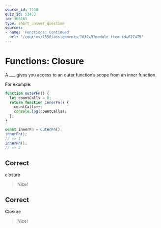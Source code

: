 ```yaml
---
course_id: 7550
quiz_id: 53433
id: 366161
type: short_answer_question
sources:
- name: 'Functions: Continued'
  url: "/courses/7550/assignments/263243?module_item_id=627475"
---
```


# Functions: Closure

A \_\_\_ gives you access to an outer function’s scope from an inner function.

For example:

```javascript
function outerFn() {
  let countCalls = 0;
  return function innerFn() {
    countCalls++;
    console.log(countCalls);
  };
}

const innerFn = outerFn();
innerFn();
// => 1
innerFn();
// => 2
```

## Correct

closure

> Nice!

## Correct

Closure

> Nice!
